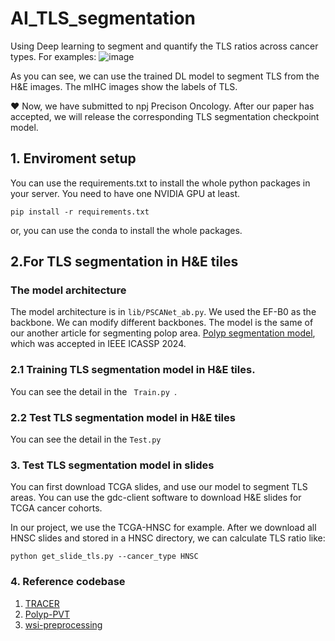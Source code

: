 # AI_TLS_segmentation
Using Deep learning to segment and quantify the TLS ratios across cancer types. For examples:
![image](https://github.com/zonechen1994/AI_TLS_segmentation/assets/47493620/718c87da-6e25-44e0-9512-a9a69b4944eb)


As you can see, we can use the trained DL model to segment TLS from the H&E images. The mIHC images show the labels of TLS. 

❤️ Now, we have submitted to npj Precison Oncology. After our paper has accepted, we will release the corresponding TLS segmentation checkpoint model. 


## 1. Enviroment setup
You  can use the requirements.txt to install the whole python packages in your server. You need to have one NVIDIA GPU at least. 

<code>pip install -r requirements.txt </code>

or, you can use the conda to install the whole packages. 


## 2.For TLS segmentation in H&E tiles
### The model architecture
The model architecture is in <code>lib/PSCANet_ab.py</code>. We used the EF-B0 as the backbone. We can modify different backbones. 
The model is the same of our another article for segmenting polop area. <a href="https://arxiv.org/abs/2309.08234" title="Polyp segmentation model">Polyp segmentation model</a>, which was accepted in IEEE ICASSP 2024. 


### 2.1 Training TLS segmentation model in H&E tiles.
You can see the detail in the <code> Train.py </code>. 

### 2.2 Test TLS segmentation model in H&E tiles 
You can see the detail in the <code>Test.py</code>

### 3. Test TLS segmentation model in slides
You can first download TCGA slides, and use our model to segment TLS areas. You can use the gdc-client software to download H&E slides for TCGA cancer cohorts. 

In our project, we use the TCGA-HNSC for example. After we download all HNSC slides and stored in a HNSC directory, we can calculate TLS ratio like: 

<code>python get_slide_tls.py --cancer_type HNSC</code>


### 4. Reference codebase
1. <a href="https://github.com/Karel911/TRACER/tree/main" title="TRACER">TRACER</a>
2. <a href="https://github.com/DengPingFan/Polyp-PVT" title="Polyp-PVT">Polyp-PVT</a>
3. <a href="https://github.com/deroneriksson/python-wsi-preprocessing" title="wsi-preprocessing">wsi-preprocessing</a>
